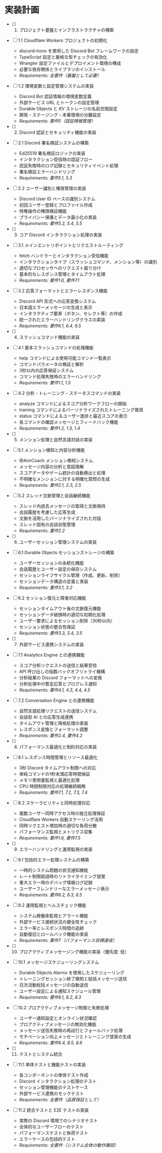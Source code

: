 # 実装計画

- [ ] 1. プロジェクト基盤とインフラストラクチャの構築
- [ ] 1.1 Cloudflare Workers プロジェクトの初期化
  - discord-hono を使用した Discord Bot フレームワークの設定
  - TypeScript 設定と厳格な型チェックの有効化
  - Wrangler 設定ファイルとデプロイメント環境の構成
  - 必要な依存関係とライブラリのインストール
  - _Requirements: 全要件（基盤として必要）_

- [ ] 1.2 環境変数と設定管理システムの実装
  - Discord Bot 認証情報の環境変数定義
  - 外部サービス URL とトークンの設定管理
  - Durable Objects と KV ストレージの名前空間設定
  - 開発・ステージング・本番環境の分離設定
  - _Requirements: 要件5（認証情報管理）_

- [ ] 2. Discord 認証とセキュリティ機能の実装
- [ ] 2.1 Discord 署名検証システムの構築
  - Ed25519 署名検証ロジックの実装
  - インタラクション受信時の認証フロー
  - 認証失敗時のログ記録とセキュリティイベント処理
  - 署名検証エラーハンドリング
  - _Requirements: 要件5.1, 5.3_

- [ ] 2.2 ユーザー識別と権限管理の実装
  - Discord User ID ベースの識別システム
  - 初回ユーザー登録とプロファイル作成
  - 特権操作の権限検証機能
  - プライバシー保護とデータ最小化の実装
  - _Requirements: 要件5.2, 5.4, 5.5_

- [ ] 3. コア Discord インタラクション処理の実装
- [ ] 3.1 メインエントリポイントとリクエストルーティング
  - fetch ハンドラーとインタラクション受信機能
  - インタラクションタイプ（スラッシュコマンド、メンション等）の識別
  - 適切なプロセッサへのリクエスト振り分け
  - 基本的なレスポンス管理とタイムアウト処理
  - _Requirements: 要件1.6, 要件7.1_

- [ ] 3.2 応答フォーマットとエラーレスポンス機能
  - Discord API 形式への応答変換システム
  - 日本語エラーメッセージの生成と表示
  - インタラクティブ要素（ボタン、セレクト等）の作成
  - 統一されたエラーハンドリングクラスの実装
  - _Requirements: 要件6.1, 6.4, 6.5_

- [ ] 4. スラッシュコマンド機能の実装
- [ ] 4.1 基本スラッシュコマンドの処理機能
  - help コマンドによる使用可能コマンド一覧表示
  - コマンドパラメータの検証と解析
  - 3秒以内の応答保証システム
  - コマンド処理失敗時のエラーハンドリング
  - _Requirements: 要件1.1, 1.5_

- [ ] 4.2 分析・トレーニング・ステータスコマンドの実装
  - analyze コマンドによるスコア分析ワークフローの開始
  - training コマンドによるパーソナライズされたトレーニング推奨
  - status コマンドによるユーザー進捗と最近スコアの表示
  - 各コマンドの確認メッセージとフィードバック機能
  - _Requirements: 要件1.2, 1.3, 1.4_

- [ ] 5. メンション処理と自然言語対話の実装
- [ ] 5.1 メンション検知と内容分析機能
  - @AimCoach メンション検知システム
  - メッセージ内容の分析と意図理解
  - スコアデータやゲーム統計の自動検出と処理
  - 不明確なメンションに対する明確化質問の生成
  - _Requirements: 要件2.1, 2.3, 2.5_

- [ ] 5.2 スレッド文脈管理と会話継続機能
  - スレッド内過去メッセージの取得と文脈保持
  - 会話履歴を考慮した応答生成
  - 文脈を活用したパーソナライズされた対話
  - スレッド固有の会話状態管理
  - _Requirements: 要件2.2_

- [ ] 6. ユーザーセッション管理システムの実装
- [ ] 6.1 Durable Objects セッションストレージの構築
  - ユーザーセッションの永続化機能
  - 会話履歴とユーザー設定の保存システム
  - セッションライフサイクル管理（作成、更新、削除）
  - セッションデータ構造の定義と実装
  - _Requirements: 要件3.1, 3.2_

- [ ] 6.2 セッション復元と障害対応機能
  - セッションタイムアウト後の文脈復元機能
  - セッションデータ破損時の適切な初期化処理
  - ユーザー要求によるセッション削除（30秒以内）
  - セッション状態の整合性保証
  - _Requirements: 要件3.3, 3.4, 3.5_

- [ ] 7. 外部サービス連携システムの実装
- [ ] 7.1 Analytics Engine との連携機能
  - スコア分析リクエストの送信と結果受信
  - API 呼び出しの指数バックオフリトライ機構
  - 分析結果の Discord フォーマットへの変換
  - 分析処理中の暫定応答とプログレス通知
  - _Requirements: 要件4.1, 4.3, 4.4, 4.5_

- [ ] 7.2 Conversation Engine との連携機能
  - 自然言語処理リクエストの送信システム
  - 会話型 AI との応答生成連携
  - タイムアウト管理と降格処理の実装
  - レスポンス変換とフォーマット調整
  - _Requirements: 要件2.4, 要件4.2_

- [ ] 8. パフォーマンス最適化と制約対応の実装
- [ ] 8.1 レスポンス時間管理とリソース最適化
  - 3秒 Discord タイムアウト制限への対応
  - 単純コマンドの1秒未満応答時間保証
  - メモリ使用量監視と最適化処理
  - CPU 時間制限対応の処理継続戦略
  - _Requirements: 要件7.1, 7.2, 7.3, 7.4_

- [ ] 8.2 スケーラビリティと同時処理対応
  - 複数ユーザー同時アクセス時の独立処理保証
  - Cloudflare Workers 自動スケーリング活用
  - 同時リクエスト増加時の適切な負荷分散
  - パフォーマンス監視とメトリクス収集
  - _Requirements: 要件1.6, 要件7.5_

- [ ] 9. エラーハンドリングと運用監視の実装
- [ ] 9.1 包括的エラー処理システムの構築
  - 一時的システム問題の状況通知機能
  - レート制限超過時のリトライタイミング提案
  - 重大エラー時のデバッグ情報ログ記録
  - ユーザーフレンドリーなエラーメッセージ表示
  - _Requirements: 要件6.2, 6.3, 6.5_

- [ ] 9.2 運用監視とヘルスチェック機能
  - システム稼働率監視とアラート機能
  - 外部サービス接続状況の健全性チェック
  - エラー率とレスポンス時間の追跡
  - 自動復旧とロールバック機能の実装
  - _Requirements: 要件7（パフォーマンス目標達成）_

- [ ] 10. プロアクティブメッセージング機能の実装（優先度: 低）
- [ ] 10.1 メッセージスケジューリングシステム
  - Durable Objects Alarms を使用したスケジューリング
  - トレーニングセッション終了検知と総括メッセージ送信
  - 日次活動総括メッセージの自動送信
  - ユーザー設定による通知スケジュール管理
  - _Requirements: 要件8.1, 8.2, 8.3_

- [ ] 10.2 プロアクティブメッセージ制御と失敗処理
  - ユーザー通知設定とオンライン状況確認
  - プロアクティブメッセージの無効化機能
  - メッセージ送信失敗時の再試行とフォールバック処理
  - モチベーション向上メッセージとトレーニング提案の生成
  - _Requirements: 要件8.4, 8.5, 8.6_

- [ ] 11. テストとシステム統合
- [ ] 11.1 単体テストと機能テストの実装
  - 各コンポーネントの単体テスト作成
  - Discord インタラクション処理のテスト
  - セッション管理機能のテストケース
  - 外部サービス連携のモックテスト
  - _Requirements: 全要件（品質保証として）_

- [ ] 11.2 統合テストと E2E テストの実装
  - 実際の Discord 環境でのシナリオテスト
  - 全体的なユーザーフローのテスト
  - パフォーマンステストと負荷テスト
  - エラーケースの包括的テスト
  - _Requirements: 全要件（システム全体の動作確認）_
